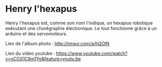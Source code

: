 Henry l'hexapus
============

Henry l'hexapus est, comme son nom l'indique, un hexapus robotique exécutant une chorégraphie électronique.  Le tout fonctionne grâce à un arduino et des servomoteurs.

Lien de l'album photo : http://imgur.com/a/hQOlN

Lien du video youtube : https://www.youtube.com/watch?v=oCGS1C8m1Yg&feature=youtu.be
